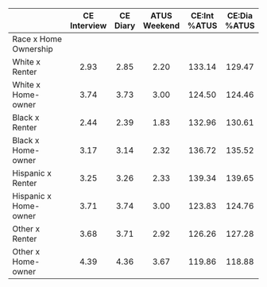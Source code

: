 
|                      | CE<br>Interview |  CE<br>Diary | ATUS<br>Weekend | CE:Int<br>%ATUS | CE:Dia<br>%ATUS |
| -------------------- | :----------: | :----------: | :----------: | :----------: | :----------: |
| Race x Home Ownership |              |              |              |              |              |
| White x Renter       |         2.93 |         2.85 |         2.20 |       133.14 |       129.47 |
| White x Home-owner   |         3.74 |         3.73 |         3.00 |       124.50 |       124.46 |
| Black x Renter       |         2.44 |         2.39 |         1.83 |       132.96 |       130.61 |
| Black x Home-owner   |         3.17 |         3.14 |         2.32 |       136.72 |       135.52 |
| Hispanic x Renter    |         3.25 |         3.26 |         2.33 |       139.34 |       139.65 |
| Hispanic x Home-owner |         3.71 |         3.74 |         3.00 |       123.83 |       124.76 |
| Other x Renter       |         3.68 |         3.71 |         2.92 |       126.26 |       127.28 |
| Other x Home-owner   |         4.39 |         4.36 |         3.67 |       119.86 |       118.88 |

